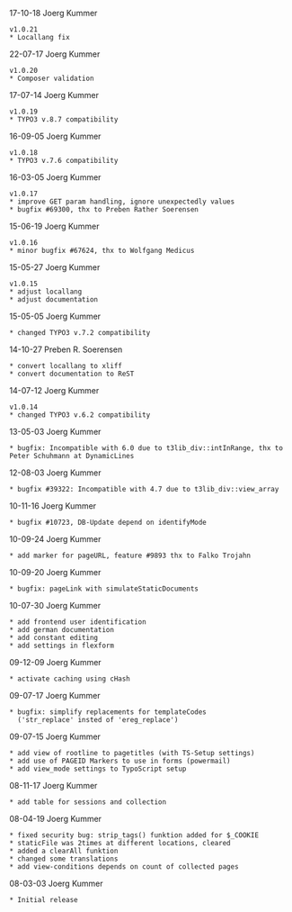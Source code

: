 17-10-18 Joerg Kummer  <typo3 et enobe dot de>

	v1.0.21
	* Locallang fix

22-07-17 Joerg Kummer  <typo3 et enobe dot de>

	v1.0.20
	* Composer validation

17-07-14 Joerg Kummer  <typo3 et enobe dot de>

	v1.0.19
	* TYPO3 v.8.7 compatibility

16-09-05 Joerg Kummer  <typo3 et enobe dot de>

	v1.0.18
	* TYPO3 v.7.6 compatibility

16-03-05 Joerg Kummer  <typo3 et enobe dot de>

	v1.0.17
	* improve GET param handling, ignore unexpectedly values
	* bugfix #69300, thx to Preben Rather Soerensen

15-06-19 Joerg Kummer  <typo3 et enobe dot de>

	v1.0.16
	* minor bugfix #67624, thx to Wolfgang Medicus

15-05-27 Joerg Kummer  <typo3 et enobe dot de>

	v1.0.15
	* adjust locallang
	* adjust documentation

15-05-05 Joerg Kummer  <typo3 et enobe dot de>

	* changed TYPO3 v.7.2 compatibility

14-10-27 Preben R. Soerensen  <preben et rather dot dk>

	* convert locallang to xliff
	* convert documentation to ReST

14-07-12 Joerg Kummer  <typo3 et enobe dot de>

	v1.0.14
	* changed TYPO3 v.6.2 compatibility

13-05-03 Joerg Kummer  <typo3 et enobe dot de>

	* bugfix: Incompatible with 6.0 due to t3lib_div::intInRange, thx to Peter Schuhmann at DynamicLines

12-08-03 Joerg Kummer  <typo3 et enobe dot de>

	* bugfix #39322: Incompatible with 4.7 due to t3lib_div::view_array

10-11-16 Joerg Kummer  <typo3 et enobe dot de>

	* bugfix #10723, DB-Update depend on identifyMode

10-09-24 Joerg Kummer  <typo3 et enobe dot de>

	* add marker for pageURL, feature #9893 thx to Falko Trojahn

10-09-20 Joerg Kummer  <typo3 et enobe dot de>

	* bugfix: pageLink with simulateStaticDocuments

10-07-30 Joerg Kummer  <typo3 et enobe dot de>

	* add frontend user identification
	* add german documentation
	* add constant editing
	* add settings in flexform

09-12-09 Joerg Kummer  <typo3 et enobe dot de>

	* activate caching using cHash

09-07-17 Joerg Kummer  <typo3 et enobe dot de>

	* bugfix: simplify replacements for templateCodes
	  ('str_replace' insted of 'ereg_replace')

09-07-15 Joerg Kummer  <typo3 et enobe dot de>

	* add view of rootline to pagetitles (with TS-Setup settings)
	* add use of PAGEID Markers to use in forms (powermail)
	* add view_mode settings to TypoScript setup

08-11-17 Joerg Kummer  <typo3 et enobe dot de>

	* add table for sessions and collection

08-04-19 Joerg Kummer  <typo3 et enobe dot de>

	* fixed security bug: strip_tags() funktion added for $_COOKIE
	* staticFile was 2times at different locations, cleared
	* added a clearAll funktion
	* changed some translations
	* add view-conditions depends on count of collected pages

08-03-03 Joerg Kummer  <typo3 et enobe dot de>

	* Initial release